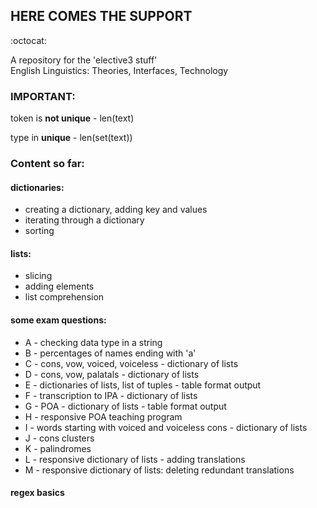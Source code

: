 ## HERE COMES THE SUPPORT
:octocat:

<p> A repository for the 'elective3 stuff'
<br> English Linguistics: Theories, Interfaces, Technology </p>

### IMPORTANT:
<p> token is <b>not unique</b> - len(text) </p>
<p> type in <b>unique</b> - len(set(text))</p>

### Content so far: <br>

#### dictionaries:
- creating a dictionary, adding key and values
- iterating through a dictionary
- sorting
#### lists:
- slicing
- adding elements
- list comprehension
#### some exam questions:
- A - checking data type in a string
- B - percentages of names ending with 'a'
- C - cons, vow, voiced, voiceless - dictionary of lists
- D - cons, vow, palatals - dictionary of lists 
- E - dictionaries of lists, list of tuples - table format output
- F - transcription to IPA - dictionary of lists
- G - POA - dictionary of lists - table format output
- H - responsive POA teaching program
- I - words starting with voiced and voiceless cons - dictionary of lists
- J - cons clusters
- K - palindromes
- L - responsive dictionary of lists - adding translations
- M - responsive dictionary of lists: deleting redundant translations
#### regex basics